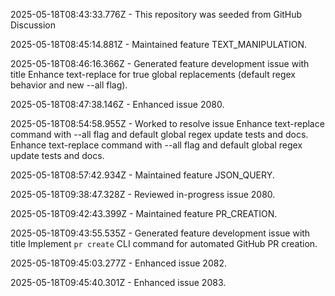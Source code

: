 2025-05-18T08:43:33.776Z - This repository was seeded from GitHub Discussion 

2025-05-18T08:45:14.881Z - Maintained feature TEXT_MANIPULATION.

2025-05-18T08:46:16.366Z - Generated feature development issue with title Enhance text-replace for true global replacements (default regex behavior and new --all flag).

2025-05-18T08:47:38.146Z - Enhanced issue 2080.

2025-05-18T08:54:58.955Z - Worked to resolve issue Enhance text-replace command with --all flag and default global regex update tests and docs. Enhance text-replace command with --all flag and default global regex update tests and docs.

2025-05-18T08:57:42.934Z - Maintained feature JSON_QUERY.

2025-05-18T09:38:47.328Z - Reviewed in-progress issue 2080.

2025-05-18T09:42:43.399Z - Maintained feature PR_CREATION.

2025-05-18T09:43:55.535Z - Generated feature development issue with title Implement `pr create` CLI command for automated GitHub PR creation.

2025-05-18T09:45:03.277Z - Enhanced issue 2082.

2025-05-18T09:45:40.301Z - Enhanced issue 2083.

